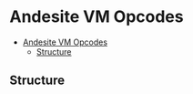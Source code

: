 # Andesite VM Opcodes

- [Andesite VM Opcodes](#andesite-vm-opcodes)
  - [Structure](#structure)

## Structure

